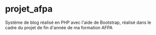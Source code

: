 # projet_afpa
Système de blog réalisé en PHP avec l'aide de Bootstrap, réalisé dans le cadre du projet de fin d'année de ma formation AFPA
